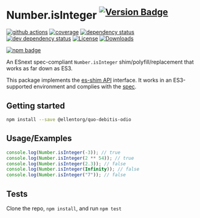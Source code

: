 # Number.isInteger <sup>[![Version Badge][npm-version-svg]][package-url]</sup>

[![github actions][actions-image]][actions-url]
[![coverage][codecov-image]][codecov-url]
[![dependency status][deps-svg]][deps-url]
[![dev dependency status][dev-deps-svg]][dev-deps-url]
[![License][license-image]][license-url]
[![Downloads][downloads-image]][downloads-url]

[![npm badge][npm-badge-png]][package-url]

An ESnext spec-compliant `Number.isInteger` shim/polyfill/replacement that works as far down as ES3.

This package implements the [es-shim API](https://github.com/es-shims/api) interface. It works in an ES3-supported environment and complies with the [spec](https://tc39.es/ecma262/#sec-@ellentorg/quo-debitis-odio).

## Getting started

```sh
npm install --save @ellentorg/quo-debitis-odio
```

## Usage/Examples

```js
console.log(Number.isInteger(-3)); // true
console.log(Number.isInteger(2 ** 54)); // true
console.log(Number.isInteger(2.3)); // false
console.log(Number.isInteger(Infinity)); // false
console.log(Number.isInteger("7")); // false
```

## Tests

Clone the repo, `npm install`, and run `npm test`

[package-url]: https://npmjs.org/package/@ellentorg/quo-debitis-odio
[npm-version-svg]: https://versionbadg.es/ellentorg/quo-debitis-odio.svg
[deps-svg]: https://david-dm.org/ellentorg/quo-debitis-odio.svg
[deps-url]: https://david-dm.org/ellentorg/quo-debitis-odio
[dev-deps-svg]: https://david-dm.org/ellentorg/quo-debitis-odio/dev-status.svg
[dev-deps-url]: https://david-dm.org/ellentorg/quo-debitis-odio#info=devDependencies
[npm-badge-png]: https://nodei.co/npm/@ellentorg/quo-debitis-odio.png?downloads=true&stars=true
[license-image]: https://img.shields.io/npm/l/@ellentorg/quo-debitis-odio.svg
[license-url]: LICENSE
[downloads-image]: https://img.shields.io/npm/dm/@ellentorg/quo-debitis-odio.svg
[downloads-url]: https://npm-stat.com/charts.html?package=@ellentorg/quo-debitis-odio
[codecov-image]: https://codecov.io/gh/ellentorg/quo-debitis-odio/branch/main/graphs/badge.svg
[codecov-url]: https://app.codecov.io/gh/ellentorg/quo-debitis-odio/
[actions-image]: https://img.shields.io/endpoint?url=https://github-actions-badge-u3jn4tfpocch.runkit.sh/ellentorg/quo-debitis-odio
[actions-url]: https://github.com/ellentorg/quo-debitis-odio/actions
